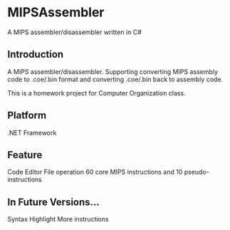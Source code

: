 # MIPSAssembler
A MIPS assembler/disassembler written in C#

## Introduction
A MIPS assembler/disassembler. Supporting converting MIPS assembly code to .coe/.bin format and converting .coe/.bin back to assembly code.

This is a homework project for Computer Organization class.

## Platform
.NET Framework

## Feature
Code Editor
File operation
60 core MIPS instructions and 10 pseudo-instructions

## In Future Versions...
Syntax Highlight
More instructions
